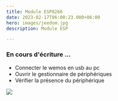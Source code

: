 ```yaml
---
title: Module ESP8266
date: 2023-02-17T06:00:23.000+06:00
hero: images/jeedom.jpg
description: Module ESP

---
```

### En cours d'écriture ...

* Connecter le wemos en usb au pc
* Ouvrir le gestionnaire de périphériques
* Vérifier la présence du périphérique

![](/uploads/esp8266_1.png)